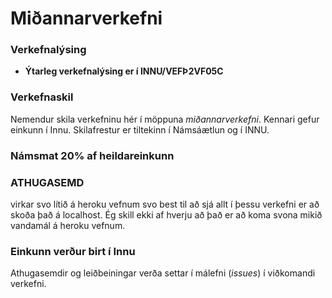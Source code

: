 # Miðannarverkefni

### Verkefnalýsing
* **Ýtarleg verkefnalýsing er í INNU/VEFÞ2VF05C** 

### Verkefnaskil
Nemendur skila verkefninu hér í möppuna _miðannarverkefni_. Kennari gefur einkunn í Innu. Skilafrestur er tiltekinn í Námsáætlun og í INNU.

### Námsmat 20% af heildareinkunn

### ATHUGASEMD
virkar svo lítið á heroku vefnum svo best til að sjá allt í þessu verkefni er að skoða það á localhost.                                   Ég skill ekki af hverju að það er að koma svona mikið vandamál á heroku vefnum.

### Einkunn verður birt í Innu
Athugasemdir og leiðbeiningar verða settar í málefni (_issues_) í viðkomandi verkefni.
